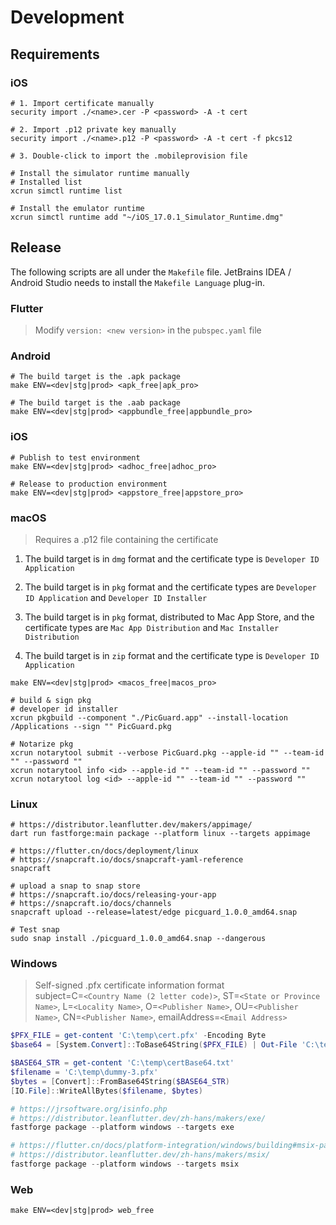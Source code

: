 # Development

## Requirements

### iOS

```shell
# 1. Import certificate manually
security import ./<name>.cer -P <password> -A -t cert

# 2. Import .p12 private key manually
security import ./<name>.p12 -P <password> -A -t cert -f pkcs12

# 3. Double-click to import the .mobileprovision file
```

```shell
# Install the simulator runtime manually
# Installed list
xcrun simctl runtime list

# Install the emulator runtime
xcrun simctl runtime add "~/iOS_17.0.1_Simulator_Runtime.dmg"
```

## Release

The following scripts are all under the `Makefile` file. JetBrains IDEA / Android Studio needs to install the `Makefile Language` plug-in.

### Flutter

> Modify `version: <new version>` in the `pubspec.yaml` file

### Android

```shell
# The build target is the .apk package
make ENV=<dev|stg|prod> <apk_free|apk_pro>
```

```shell
# The build target is the .aab package
make ENV=<dev|stg|prod> <appbundle_free|appbundle_pro>
```

### iOS

```shell
# Publish to test environment
make ENV=<dev|stg|prod> <adhoc_free|adhoc_pro>
```

```shell
# Release to production environment
make ENV=<dev|stg|prod> <appstore_free|appstore_pro>
```

### macOS

> Requires a .p12 file containing the certificate

1. The build target is in `dmg` format and the certificate type is `Developer ID Application`

2. The build target is in `pkg` format and the certificate types are `Developer ID Application` and `Developer ID Installer`

3. The build target is in `pkg` format, distributed to Mac App Store, and the certificate types are `Mac App Distribution` and `Mac Installer Distribution`

4. The build target is in `zip` format and the certificate type is `Developer ID Application`

```shell
make ENV=<dev|stg|prod> <macos_free|macos_pro>
```

```shell
# build & sign pkg
# developer id installer
xcrun pkgbuild --component "./PicGuard.app" --install-location /Applications --sign "" PicGuard.pkg

# Notarize pkg
xcrun notarytool submit --verbose PicGuard.pkg --apple-id "" --team-id "" --password ""
xcrun notarytool info <id> --apple-id "" --team-id "" --password ""
xcrun notarytool log <id> --apple-id "" --team-id "" --password ""
```

### Linux

```shell
# https://distributor.leanflutter.dev/makers/appimage/
dart run fastforge:main package --platform linux --targets appimage

# https://flutter.cn/docs/deployment/linux
# https://snapcraft.io/docs/snapcraft-yaml-reference
snapcraft

# upload a snap to snap store
# https://snapcraft.io/docs/releasing-your-app
# https://snapcraft.io/docs/channels
snapcraft upload --release=latest/edge picguard_1.0.0_amd64.snap

# Test snap
sudo snap install ./picguard_1.0.0_amd64.snap --dangerous
```

### Windows

> Self-signed .pfx certificate information format <br>
> subject=C=`<Country Name (2 letter code)>`, ST=`<State or Province Name>`, L=`<Locality Name>`, O=`<Publisher Name>`, OU=`<Publisher Name>`, CN=`<Publisher Name>`, emailAddress=`<Email Address>`

```powershell
$PFX_FILE = get-content 'C:\temp\cert.pfx' -Encoding Byte
$base64 = [System.Convert]::ToBase64String($PFX_FILE) | Out-File 'C:\temp\certBase64.txt'

$BASE64_STR = get-content 'C:\temp\certBase64.txt'
$filename = 'C:\temp\dummy-3.pfx'
$bytes = [Convert]::FromBase64String($BASE64_STR)
[IO.File]::WriteAllBytes($filename, $bytes)
```

```powershell
# https://jrsoftware.org/isinfo.php
# https://distributor.leanflutter.dev/zh-hans/makers/exe/
fastforge package --platform windows --targets exe

# https://flutter.cn/docs/platform-integration/windows/building#msix-packaging
# https://distributor.leanflutter.dev/zh-hans/makers/msix/
fastforge package --platform windows --targets msix
```

### Web

```shell
make ENV=<dev|stg|prod> web_free
```

[//]: # (## Tests)

[//]: # ()
[//]: # (### app links)

[//]: # ()
[//]: # (#### Deep Links on Android)

[//]: # ()
[//]: # (```shell)

[//]: # (adb shell am start -a android.intent.action.VIEW -d "pg://debug")

[//]: # (```)

[//]: # ()
[//]: # (#### Custom URL schemes on iOS)

[//]: # ()
[//]: # (```shell)

[//]: # (/usr/bin/xcrun simctl openurl booted "pg://debug")

[//]: # (```)
